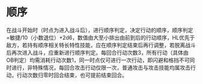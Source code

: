 # 顺序

在战斗开始时（时点为进入战斗后），进行顺序判定，决定行动的顺序，顺序判定=敏捷/10（小数退位）+2d6，数值由大至小排出由前到后的行动顺序，HL优先于敌方，若持有顺序相关特长特性技能，应在顺序判定结束后再行调整，若脱离战斗后再次进入战斗，应重新进行顺序判定。每回合行动次数3，所有行动（具体由OB判定）均需消耗行动次数1，同一时点仅可进行一次行动，即闪避和格挡不可同时进行，非特殊情况，每回合攻击行动仅限一次，普通攻击与攻击技能均属攻击行动，行动次数归零时回合结束，也可提前结束回合。

